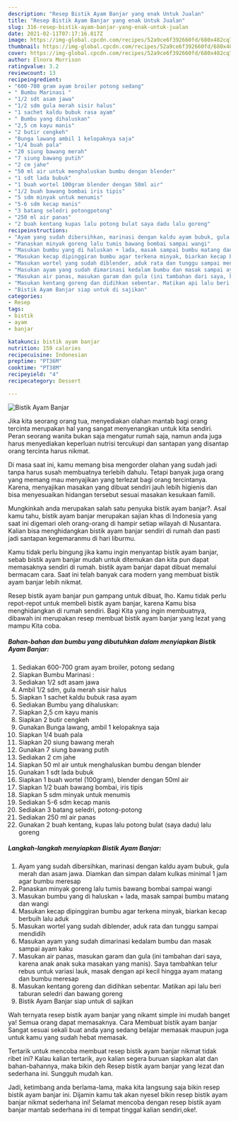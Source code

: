 ```yaml
---
description: "Resep Bistik Ayam Banjar yang enak Untuk Jualan"
title: "Resep Bistik Ayam Banjar yang enak Untuk Jualan"
slug: 316-resep-bistik-ayam-banjar-yang-enak-untuk-jualan
date: 2021-02-11T07:17:16.817Z
image: https://img-global.cpcdn.com/recipes/52a9ce6f392660fd/680x482cq70/bistik-ayam-banjar-foto-resep-utama.jpg
thumbnail: https://img-global.cpcdn.com/recipes/52a9ce6f392660fd/680x482cq70/bistik-ayam-banjar-foto-resep-utama.jpg
cover: https://img-global.cpcdn.com/recipes/52a9ce6f392660fd/680x482cq70/bistik-ayam-banjar-foto-resep-utama.jpg
author: Elnora Morrison
ratingvalue: 3.2
reviewcount: 13
recipeingredient:
- "600-700 gram ayam broiler potong sedang"
- " Bumbu Marinasi "
- "1/2 sdt asam jawa"
- "1/2 sdm gula merah sisir halus"
- "1 sachet kaldu bubuk rasa ayam"
- " Bumbu yang dihaluskan"
- "2,5 cm kayu manis"
- "2 butir cengkeh"
- "Bunga lawang ambil 1 kelopaknya saja"
- "1/4 buah pala"
- "20 siung bawang merah"
- "7 siung bawang putih"
- "2 cm jahe"
- "50 ml air untuk menghaluskan bumbu dengan blender"
- "1 sdt lada bubuk"
- "1 buah wortel 100gram blender dengan 50ml air"
- "1/2 buah bawang bombai iris tipis"
- "5 sdm minyak untuk menumis"
- "5-6 sdm kecap manis"
- "3 batang seledri potongpotong"
- "250 ml air panas"
- "2 buah kentang kupas lalu potong bulat saya dadu lalu goreng"
recipeinstructions:
- "Ayam yang sudah dibersihkan, marinasi dengan kaldu ayam bubuk, gula merah dan asam jawa. Diamkan dan simpan dalam kulkas minimal 1 jam agar bumbu meresap"
- "Panaskan minyak goreng lalu tumis bawang bombai sampai wangi"
- "Masukan bumbu yang di haluskan + lada, masak sampai bumbu matang dan wangi"
- "Masukan kecap dipinggiran bumbu agar terkena minyak, biarkan kecap berbuih lalu aduk"
- "Masukan wortel yang sudah diblender, aduk rata dan tunggu sampai mendidih"
- "Masukan ayam yang sudah dimarinasi kedalam bumbu dan masak sampai ayam kaku"
- "Masukan air panas, masukan garam dan gula (ini tambahan dari saya, karena anak anak suka masakan yang manis). Saya tambahkan telur rebus untuk variasi lauk, masak dengan api kecil hingga ayam matang dan bumbu meresap"
- "Masukan kentang goreng dan didihkan sebentar. Matikan api lalu beri taburan seledri dan bawang goreng"
- "Bistik Ayam Banjar siap untuk di sajikan"
categories:
- Resep
tags:
- bistik
- ayam
- banjar

katakunci: bistik ayam banjar 
nutrition: 159 calories
recipecuisine: Indonesian
preptime: "PT36M"
cooktime: "PT38M"
recipeyield: "4"
recipecategory: Dessert

---
```



![Bistik Ayam Banjar](https://img-global.cpcdn.com/recipes/52a9ce6f392660fd/680x482cq70/bistik-ayam-banjar-foto-resep-utama.jpg)

Jika kita seorang orang tua, menyediakan olahan mantab bagi orang tercinta merupakan hal yang sangat menyenangkan untuk kita sendiri. Peran seorang  wanita bukan saja mengatur rumah saja, namun anda juga harus menyediakan keperluan nutrisi tercukupi dan santapan yang disantap orang tercinta harus nikmat.

Di masa  saat ini, kamu memang bisa mengorder olahan yang sudah jadi tanpa harus susah membuatnya terlebih dahulu. Tetapi banyak juga orang yang memang mau menyajikan yang terlezat bagi orang tercintanya. Karena, menyajikan masakan yang dibuat sendiri jauh lebih higienis dan bisa menyesuaikan hidangan tersebut sesuai masakan kesukaan famili. 



Mungkinkah anda merupakan salah satu penyuka bistik ayam banjar?. Asal kamu tahu, bistik ayam banjar merupakan sajian khas di Indonesia yang saat ini digemari oleh orang-orang di hampir setiap wilayah di Nusantara. Kalian bisa menghidangkan bistik ayam banjar sendiri di rumah dan pasti jadi santapan kegemaranmu di hari liburmu.

Kamu tidak perlu bingung jika kamu ingin menyantap bistik ayam banjar, sebab bistik ayam banjar mudah untuk ditemukan dan kita pun dapat memasaknya sendiri di rumah. bistik ayam banjar dapat dibuat memalui bermacam cara. Saat ini telah banyak cara modern yang membuat bistik ayam banjar lebih nikmat.

Resep bistik ayam banjar pun gampang untuk dibuat, lho. Kamu tidak perlu repot-repot untuk membeli bistik ayam banjar, karena Kamu bisa menghidangkan di rumah sendiri. Bagi Kita yang ingin membuatnya, dibawah ini merupakan resep membuat bistik ayam banjar yang lezat yang mampu Kita coba.

<!--inarticleads1-->

##### Bahan-bahan dan bumbu yang dibutuhkan dalam menyiapkan Bistik Ayam Banjar:

1. Sediakan 600-700 gram ayam broiler, potong sedang
1. Siapkan  Bumbu Marinasi :
1. Sediakan 1/2 sdt asam jawa
1. Ambil 1/2 sdm, gula merah sisir halus
1. Siapkan 1 sachet kaldu bubuk rasa ayam
1. Sediakan  Bumbu yang dihaluskan:
1. Siapkan 2,5 cm kayu manis
1. Siapkan 2 butir cengkeh
1. Gunakan Bunga lawang, ambil 1 kelopaknya saja
1. Siapkan 1/4 buah pala
1. Siapkan 20 siung bawang merah
1. Gunakan 7 siung bawang putih
1. Sediakan 2 cm jahe
1. Siapkan 50 ml air untuk menghaluskan bumbu dengan blender
1. Gunakan 1 sdt lada bubuk
1. Siapkan 1 buah wortel (100gram), blender dengan 50ml air
1. Siapkan 1/2 buah bawang bombai, iris tipis
1. Siapkan 5 sdm minyak untuk menumis
1. Sediakan 5-6 sdm kecap manis
1. Sediakan 3 batang seledri, potong-potong
1. Sediakan 250 ml air panas
1. Gunakan 2 buah kentang, kupas lalu potong bulat (saya dadu) lalu goreng




<!--inarticleads2-->

##### Langkah-langkah menyiapkan Bistik Ayam Banjar:

1. Ayam yang sudah dibersihkan, marinasi dengan kaldu ayam bubuk, gula merah dan asam jawa. Diamkan dan simpan dalam kulkas minimal 1 jam agar bumbu meresap
1. Panaskan minyak goreng lalu tumis bawang bombai sampai wangi
1. Masukan bumbu yang di haluskan + lada, masak sampai bumbu matang dan wangi
1. Masukan kecap dipinggiran bumbu agar terkena minyak, biarkan kecap berbuih lalu aduk
1. Masukan wortel yang sudah diblender, aduk rata dan tunggu sampai mendidih
1. Masukan ayam yang sudah dimarinasi kedalam bumbu dan masak sampai ayam kaku
1. Masukan air panas, masukan garam dan gula (ini tambahan dari saya, karena anak anak suka masakan yang manis). Saya tambahkan telur rebus untuk variasi lauk, masak dengan api kecil hingga ayam matang dan bumbu meresap
1. Masukan kentang goreng dan didihkan sebentar. Matikan api lalu beri taburan seledri dan bawang goreng
1. Bistik Ayam Banjar siap untuk di sajikan




Wah ternyata resep bistik ayam banjar yang nikamt simple ini mudah banget ya! Semua orang dapat memasaknya. Cara Membuat bistik ayam banjar Sangat sesuai sekali buat anda yang sedang belajar memasak maupun juga untuk kamu yang sudah hebat memasak.

Tertarik untuk mencoba membuat resep bistik ayam banjar nikmat tidak ribet ini? Kalau kalian tertarik, ayo kalian segera buruan siapkan alat dan bahan-bahannya, maka bikin deh Resep bistik ayam banjar yang lezat dan sederhana ini. Sungguh mudah kan. 

Jadi, ketimbang anda berlama-lama, maka kita langsung saja bikin resep bistik ayam banjar ini. Dijamin kamu tak akan nyesel bikin resep bistik ayam banjar nikmat sederhana ini! Selamat mencoba dengan resep bistik ayam banjar mantab sederhana ini di tempat tinggal kalian sendiri,oke!.

